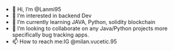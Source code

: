 - 👋 Hi, I’m @Lanmi95
- 👀 I’m interested in backend Dev
- 🌱 I’m currently learning JAVA, Python, solidity blockchain
- 💞️ I’m looking to collaborate on any Java/Python projects more specifically bug tracking apps.
- 📫 How to reach me:IG @milan.vucetic.95

<!---
Lanmi95/Lanmi95 is a ✨ special ✨ repository because its `README.md` (this file) appears on your GitHub profile.
You can click the Preview link to take a look at your changes.
--->

